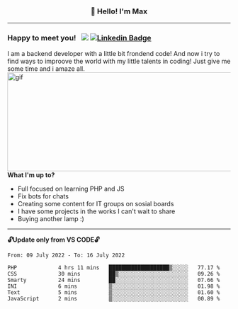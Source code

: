 ### <p align="center">👋 Hello! I'm Max</p>

--------

### Happy to meet you! &nbsp; ![](https://komarev.com/ghpvc/?username=romartiny) [![Linkedin Badge](https://img.shields.io/badge/-LinkedIn-0e76a8?style=flat-square&logo=Linkedin&logoColor=white)](https://www.linkedin.com/in/romartiny/)

I am a backend developer with a little bit frondend code! And now i try to find ways to improove the world with my little talents in coding! Just give me some time and i amaze all.
<img align="right" alt="gif" src="https://64.media.tumblr.com/e1c5da7500447ac51ab1661819d6f4b2/1a4296433cef4166-8b/s1280x1920/b8361cd88301da5372f86efff22d950c16dbed9b.gif" width="530" height="223" />

**What I'm up to?**

- Full focused on learning PHP and JS
- Fix bots for chats
- Creating some content for IT groups on sosial boards
- I have some projects in the works I can't wait to share
- Buying another lamp :) 

-------

**🔓Update only from VS CODE🔓**

<!--START_SECTION:waka-->

```text
From: 09 July 2022 - To: 16 July 2022

PHP             4 hrs 11 mins   ███████████████████▒░░░░░   77.17 %
CSS             30 mins         ██▒░░░░░░░░░░░░░░░░░░░░░░   09.26 %
Smarty          24 mins         ██░░░░░░░░░░░░░░░░░░░░░░░   07.66 %
INI             6 mins          ▒░░░░░░░░░░░░░░░░░░░░░░░░   01.98 %
Text            5 mins          ▒░░░░░░░░░░░░░░░░░░░░░░░░   01.60 %
JavaScript      2 mins          ▒░░░░░░░░░░░░░░░░░░░░░░░░   00.89 %
```

<!--END_SECTION:waka-->
